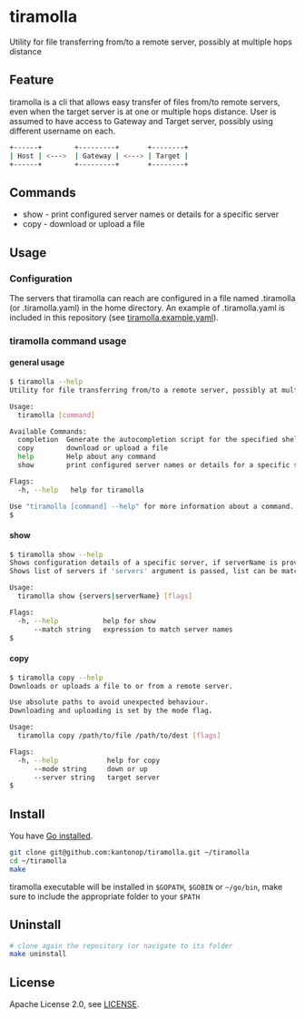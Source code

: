 # tiramolla

Utility for file transferring from/to a remote server, possibly at multiple hops distance

## Feature

tiramolla is a cli that allows easy transfer of files from/to remote servers, even when the target server is at one or multiple hops distance.
User is assumed to have access to Gateway and Target server, possibly using different username on each.

```sh
+------+        +---------+       +--------+
| Host | <--->  | Gateway | <---> | Target |
+------+        +---------+       +--------+
```

## Commands

* show - print configured server names or details for a specific server
* copy - download or upload a file

## Usage

### Configuration

The servers that tiramolla can reach are configured in a file named .tiramolla (or .tiramolla.yaml) in the home directory.
An example of .tiramolla.yaml is included in this repository (see [tiramolla.example.yaml](tiramolla.example.yaml)).

### tiramolla command usage

#### general usage
```sh
$ tiramolla --help
Utility for file transferring from/to a remote server, possibly at multiple hops distance

Usage:
  tiramolla [command]

Available Commands:
  completion  Generate the autocompletion script for the specified shell
  copy        download or upload a file
  help        Help about any command
  show        print configured server names or details for a specific server

Flags:
  -h, --help   help for tiramolla

Use "tiramolla [command] --help" for more information about a command.
$
```

#### show
```sh
$ tiramolla show --help
Shows configuration details of a specific server, if serverName is provided.
Shows list of servers if 'servers' argument is passed, list can be matched against a regular expression if the flag is provided.

Usage:
  tiramolla show {servers|serverName} [flags]

Flags:
  -h, --help           help for show
      --match string   expression to match server names
$
```

#### copy
```sh
$ tiramolla copy --help
Downloads or uploads a file to or from a remote server.

Use absolute paths to avoid unexpected behaviour.
Downloading and uploading is set by the mode flag.

Usage:
  tiramolla copy /path/to/file /path/to/dest [flags]

Flags:
  -h, --help            help for copy
      --mode string     down or up
      --server string   target server
$
```

## Install

You have [Go installed](https://go.dev/doc/install).
```sh
git clone git@github.com:kantonop/tiramolla.git ~/tiramolla
cd ~/tiramolla
make
```

tiramolla executable will be installed in `$GOPATH`, `$GOBIN` or `~/go/bin`, make sure to include the appropriate folder to your `$PATH`

## Uninstall

```sh
# clone again the repository (or navigate to its folder
make uninstall
```

## License

Apache License 2.0, see [LICENSE](LICENSE).
